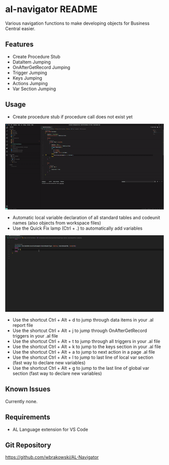 # al-navigator README

Various navigation functions to make developing objects for Business Central easier.

## Features

- Create Procedure Stub
- DataItem Jumping
- OnAfterGetRecord Jumping
- Trigger Jumping
- Keys Jumping
- Actions Jumping
- Var Section Jumping

## Usage

- Create procedure stub if procedure call does not exist yet


![Create Procedure Stub](resources/CreateProcedureStub.gif)


- Automatic local variable declaration of all standard tables and codeunit names (also objects from workspace files)
- Use the Quick Fix lamp (Ctrl + .) to automatically add variables


![Create Local Variable](resources/VarDeclaration.gif)


- Use the shortcut Ctrl + Alt + d to jump through data items in your .al report file 
- Use the shortcut Ctrl + Alt + j to jump through OnAfterGetRecord triggers in your .al file 
- Use the shortcut Ctrl + Alt + t to jump through all triggers in your .al file 
- Use the shortcut Ctrl + Alt + k to jump to the keys section in your .al file 
- Use the shortcut Ctrl + Alt + a to jump to next action in a page .al file
- Use the shortcut Ctrl + Alt + l to jump to last line of local var section (fast way to declare new variables)
- Use the shortcut Ctrl + Alt + g to jump to the last line of global var section (fast way to declare new variables)

## Known Issues

Currently none.

## Requirements

- AL Language extension for VS Code

## Git Repository

https://github.com/wbrakowski/AL-Navigator